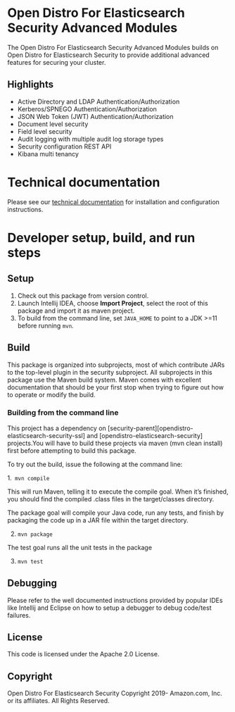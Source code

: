 # Open Distro For Elasticsearch Security Advanced Modules

The Open Distro For Elasticsearch Security Advanced Modules builds on Open Distro for Elasticsearch Security to provide additional advanced features for securing your cluster. 

## Highlights

* Active Directory and LDAP Authentication/Authorization
* Kerberos/SPNEGO Authentication/Authorization
* JSON Web Token (JWT) Authentication/Authorization
* Document level security
* Field level security
* Audit logging with multiple audit log storage types
* Security configuration REST API
* Kibana multi tenancy

# Technical documentation

Please see our [technical documentation](https://opendistro.github.io/for-elasticsearch-docs/) for installation and configuration instructions.

# Developer setup, build, and run steps


## Setup

1. Check out this package from version control.
1. Launch Intellij IDEA, choose **Import Project**,  select the root of this package and import it as maven project. 
1. To build from the command line, set `JAVA_HOME` to point to a JDK >=11 before running `mvn`.

## Build

This package is organized into subprojects, most of which contribute JARs to the top-level plugin in the security subproject. All subprojects in this package use the Maven build system. Maven comes with excellent documentation that should be your first stop when trying to figure out how to operate or modify the build.

### Building from the command line
This project has a dependency on [security-parent][opendistro-elasticsearch-security-ssl] and [opendistro-elasticsearch-security] projects.You will have to build these projects  via maven (mvn clean install) first before attempting to build this package.

To try out the build, issue the following at the command line:

 1.` mvn compile`

This will run Maven, telling it to execute the compile goal. When it’s finished, you should find the compiled .class files in the target/classes directory.

The package goal will compile your Java code, run any tests, and finish by packaging the code up in a JAR file within the target directory.

2. `mvn package`

The test goal runs all the unit tests in the package

3. `mvn test`

## Debugging

Please refer to the well documented instructions provided by popular IDEs like Intellij and Eclipse on how to setup a debugger to debug code/test failures.


## License

This code is licensed under the Apache 2.0 License. 

## Copyright

Open Distro For Elasticsearch Security Copyright 2019- Amazon.com, Inc. or its affiliates. All Rights Reserved.

